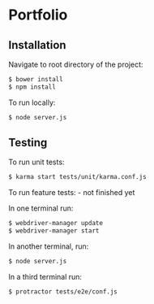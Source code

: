 Portfolio
=============

Installation
------------

Navigate to root directory of the project:

```sh
$ bower install 
$ npm install
```
To run locally:

```sh
$ node server.js
```

Testing
-------

To run unit tests:

```sh
$ karma start tests/unit/karma.conf.js
```


To run feature tests: - not finished yet

In one terminal run:
```sh
$ webdriver-manager update
$ webdriver-manager start
```
In another terminal, run:
```sh
$ node server.js
```
In a third terminal run:
```sh
$ protractor tests/e2e/conf.js
```
